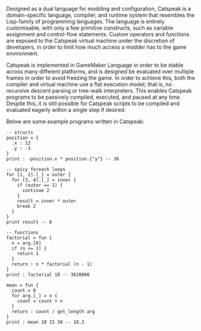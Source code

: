 Designed as a dual language for modding and configuration, Catspeak is a domain-specific language, compiler, and runtime system that resembles the Lisp-family of programming languages. The language is entirely customisable, with only a few primitive constructs, such as variable assignment and control-flow statements. Custom operators and functions are exposed to the Catspeak virtual machine under the discretion of developers, in order to limit how much access a modder has to the game environment.

Catspeak is implemented in GameMaker Language in order to be stable across many different platforms, and is designed be evaluated over multiple frames in order to avoid freezing the game. In order to achieve this, both the compiler and virtual machine use a flat execution model; that is, no recursive descent parsing or tree-walk interpreters. This enables Catspeak programs to be passively compiled, executed, and paused at any time. Despite this, it is still possible for Catspeak scripts to be compiled and evaluated eagerly within a single step if desired.

Below are some example programs written in Catspeak:

```cats
-- structs
position = {
  .x : 12
  .y : -3
}
print : -position.x * position.{"y"} -- 36
```

```cats
-- spicy foreach loops
for [1, 2].[_] = outer {
  for [3, 4].[_] = inner {
    if (outer == 1) {
      continue 2
    }
    result = inner * outer
    break 2
  }
}
print result -- 6
```

```cats
-- functions
factorial = fun {
  n = arg.[0]
  if (n <= 1) {
    return 1
  }
  return : n * factorial (n - 1)
}
print : factorial 10 -- 3628800

mean = fun {
  count = 0
  for arg.[_] = n {
    count = count + n
  }
  return : count / get_length arg
}
print : mean 10 15 30 -- 18.3
```
